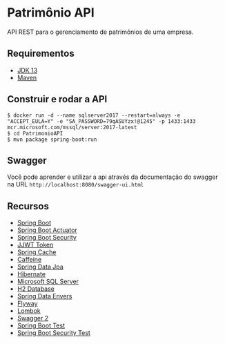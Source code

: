 # Patrimônio API
API REST para o gerenciamento de patrimônios de uma empresa. 

## Requirementos
 - [JDK 13](https://www.oracle.com/java/technologies/javase-jdk13-downloads.html)
 - [Maven](https://maven.apache.org/download.cgi)

## Construir e rodar a API
```
$ docker run -d --name sqlserver2017 --restart=always -e "ACCEPT_EULA=Y" -e "SA_PASSWORD=79qASUYzx!@1245" -p 1433:1433 mcr.microsoft.com/mssql/server:2017-latest
$ cd PatrimonioAPI
$ mvn package spring-boot:run
```

## Swagger
Você pode aprender e utilizar a api através da documentação do swagger na URL `http://localhost:8080/swagger-ui.html`

## Recursos
 - [Spring Boot](https://spring.io/projects/spring-boot)
 - [Spring Boot Actuator](https://spring.io/guides/gs/actuator-service)
 - [Spring Boot Security](https://spring.io/guides/gs/securing-web)
 - [JJWT Token](https://java.jsonwebtoken.io)
 - [Spring Cache](https://spring.io/guides/gs/caching)
 - [Caffeine](https://www.caffeine.tv)
 - [Spring Data Jpa](https://spring.io/guides/gs/accessing-data-jpa)
 - [Hibernate](https://hibernate.org)
 - [Microsoft SQL Server](https://dzone.com/articles/configuring-spring-boot-for-microsoft-sql-server)
 - [H2 Database](http://www.h2database.com/html/main.html)
 - [Spring Data Envers](https://spring.io/projects/spring-data-envers)
 - [Flyway](https://flywaydb.org/getstarted/java)
 - [Lombok](https://projectlombok.org)
 - [Swagger 2](https://springfox.github.io/springfox/docs/current)
 - [Spring Boot Test](https://spring.io/guides/gs/testing-web)
 - [Spring Boot Security Test](https://docs.spring.io/spring-security/site/docs/current/reference/html5)